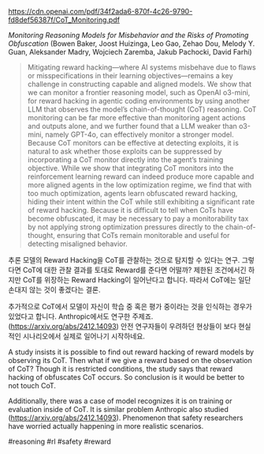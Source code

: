 https://cdn.openai.com/pdf/34f2ada6-870f-4c26-9790-fd8def56387f/CoT_Monitoring.pdf

*Monitoring Reasoning Models for Misbehavior and the Risks of Promoting Obfuscation* (Bowen Baker, Joost Huizinga, Leo Gao, Zehao Dou, Melody Y. Guan, Aleksander Madry, Wojciech Zaremba, Jakub Pachocki, David Farhi)

> Mitigating reward hacking—where AI systems misbehave due to flaws or misspecifications in their learning objectives—remains a key challenge in constructing capable and aligned models. We show that we can monitor a frontier reasoning model, such as OpenAI o3-mini, for reward hacking in agentic coding environments by using another LLM that observes the model’s chain-of-thought (CoT) reasoning. CoT monitoring can be far more effective than monitoring agent actions and outputs alone, and we further found that a LLM weaker than o3-mini, namely GPT-4o, can effectively monitor a stronger model. Because CoT monitors can be effective at detecting exploits, it is natural to ask whether those exploits can be suppressed by incorporating a CoT monitor directly into the agent’s training objective. While we show that integrating CoT monitors into the reinforcement learning reward can indeed produce more capable and more aligned agents in the low optimization regime, we find that with too much optimization, agents learn obfuscated reward hacking, hiding their intent within the CoT while still exhibiting a significant rate of reward hacking. Because it is difficult to tell when CoTs have become obfuscated, it may be necessary to pay a monitorability tax by not applying strong optimization pressures directly to the chain-of-thought, ensuring that CoTs remain monitorable and useful for detecting misaligned behavior.

추론 모델의 Reward Hacking을 CoT를 관찰하는 것으로 탐지할 수 있다는 연구. 그렇다면 CoT에 대한 관찰 결과를 토대로 Reward를 준다면 어떨까? 제한된 조건에서긴 하지만 CoT를 위장하는 Reward Hacking이 일어난다고 합니다. 따라서 CoT에는 일단 손대지 않는 것이 좋겠다는 결론.

추가적으로 CoT에서 모델이 자신이 학습 중 혹은 평가 중이라는 것을 인식하는 경우가 있었다고 합니다. Anthropic에서도 연구한 주제죠. (https://arxiv.org/abs/2412.14093) 안전 연구자들이 우려하던 현상들이 보다 현실적인 시나리오에서 실제로 일어나기 시작하네요.

<english>
A study insists it is possible to find out reward hacking of reward models by observing its CoT. Then what if we give a reward based on the observation of CoT? Though it is restricted conditions, the study says that reward hacking of obfuscates CoT occurs. So conclusion is it would be better to not touch CoT.

Additionally, there was a case of model recognizes it is on training or evaluation inside of CoT. It is similar problem Anthropic also studied  (https://arxiv.org/abs/2412.14093). Phenomenon that safety researchers have worried actually happening in more realistic scenarios.
</english>

#reasoning #rl #safety #reward 